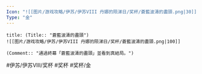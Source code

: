 ```yaml
---
Icon: "![[图片/游戏攻略/伊苏/伊苏VIII 丹娜的陨涕日/奖杯/蒼藍波濤的盡頭.png|30]]"
Type: "金"
---
```

```ad-common-gold-trophy
title: (Title:: "蒼藍波濤的盡頭")
![[图片/游戏攻略/伊苏/伊苏VIII 丹娜的陨涕日/奖杯/蒼藍波濤的盡頭.png|100]]

(Comment:: "通過終幕「蒼藍波濤的盡頭」並看到真結局。")
```

#伊苏/伊苏VIII/奖杯 #奖杯 #奖杯/金
